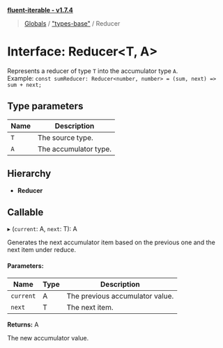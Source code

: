 **[fluent-iterable - v1.7.4](../README.md)**

> [Globals](../README.md) / ["types-base"](../modules/_types_base_.md) / Reducer

# Interface: Reducer\<T, A>

Represents a reducer of type `T` into the accumulator type `A`.<br>
  Example: `const sumReducer: Reducer<number, number> = (sum, next) => sum + next;`

## Type parameters

Name | Description |
------ | ------ |
`T` | The source type. |
`A` | The accumulator type.  |

## Hierarchy

* **Reducer**

## Callable

▸ (`current`: A, `next`: T): A

Generates the next accumulator item based on the previous one and the next item under reduce.

#### Parameters:

Name | Type | Description |
------ | ------ | ------ |
`current` | A | The previous accumulator value. |
`next` | T | The next item. |

**Returns:** A

The new accumulator value.
